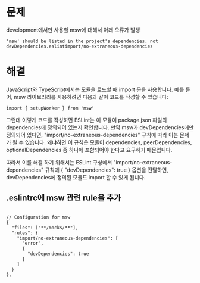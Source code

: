 # 문제
development에서만 사용할 msw에 대해서 아래 오류가 발생
```
'msw' should be listed in the project's dependencies, not devDependencies.eslintimport/no-extraneous-dependencies
```
# 해결
JavaScript와 TypeScript에서는 모듈을 로드할 때 import 문을 사용합니다. 예를 들어, msw 라이브러리를 사용하려면 다음과 같이 코드를 작성할 수 있습니다:
```
import { setupWorker } from 'msw'
```
그런데 이렇게 코드를 작성하면 ESLint는 이 모듈이 package.json 파일의 
dependencies에 정의되어 있는지 확인합니다. 
만약 msw가 devDependencies에만 정의되어 있다면, 
"import/no-extraneous-dependencies" 규칙에 따라 이는 문제가 될 수 있습니다. 
왜냐하면 이 규칙은 모듈이 dependencies, peerDependencies, optionalDependencies 중 하나에 포함되어야 한다고 요구하기 때문입니다.

따라서 이를 해결 하기 위해서는 ESLint 구성에서 "import/no-extraneous-dependencies" 규칙에
{ "devDependencies": true } 옵션을 전달하면, devDependencies에 정의된 모듈도 import 할 수 있게 됩니다. 


## .eslintrc에 msw 관련 rule을 추가
```

// Configuration for msw
{
  "files": ["**/mocks/**"],
  "rules": {
    "import/no-extraneous-dependencies": [
      "error",
      {
        "devDependencies": true
      }
    ]
  }
},

```
